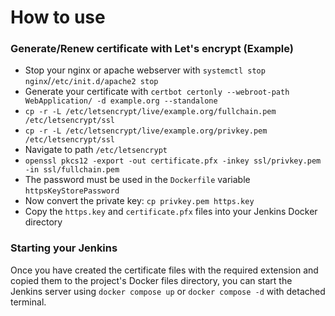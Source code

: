 # How to use

### Generate/Renew certificate with Let's encrypt (Example)

- Stop your nginx or apache webserver with `systemctl stop nginx`/`/etc/init.d/apache2 stop`
- Generate your certificate with `certbot certonly --webroot-path WebApplication/ -d example.org --standalone`
- `cp -r -L /etc/letsencrypt/live/example.org/fullchain.pem /etc/letsencrypt/ssl`
- `cp -r -L /etc/letsencrypt/live/example.org/privkey.pem /etc/letsencrypt/ssl`
- Navigate to path `/etc/letsencrypt`
- `openssl pkcs12 -export -out certificate.pfx -inkey ssl/privkey.pem -in ssl/fullchain.pem`
- The password must be used in the `Dockerfile` variable `httpsKeyStorePassword`
- Now convert the private key: `cp privkey.pem https.key`
- Copy the `https.key` and `certificate.pfx` files into your Jenkins Docker directory

### Starting your Jenkins

Once you have created the certificate files with the required extension
and copied them to the project's Docker files directory, you can start
the Jenkins server using `docker compose up` or `docker compose -d` with detached terminal.